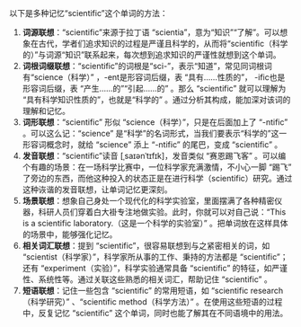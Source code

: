 以下是多种记忆“scientific”这个单词的方法：
1. **词源联想**：“scientific”来源于拉丁语 “scientia”，意为“知识”“了解”。可以想象在古代，学者们追求知识的过程是严谨且科学的，从而将“scientific（科学的）”与词源“知识”联系起来，每次想到追求知识的严谨性就想到这个单词。 
2. **词根词缀联想**：“scientific”的词根是“sci-”，表示“知道”，常见同词根词有“science（科学）” ，-ent是形容词后缀，表 “具有……性质的”， -ific也是形容词后缀，表 “产生……的”“引起……的” 。那么 “scientific” 就可以理解为 “具有科学知识性质的”，也就是“科学的” 。通过分析其构成，能加深对该词的理解和记忆。 
3. **词形联想**：“scientific” 形似 “science（科学）”，只是在后面加上了 “-ntific” 。可以这么记：“science” 是“科学”的名词形式，当我们要表示“科学的”这一形容词概念时，就给 “science” 添上 “-ntific” 的尾巴，变成 “scientific” 。 
4. **发音联想**：“scientific”读音 [ˌsaɪənˈtɪfɪk]，发音类似 “赛恩踢飞客” 。可以编个有趣的场景：在一场科学比赛中，一位科学家充满激情，不小心一脚 “踢飞” 了旁边的东西，而他这种投入的状态正是在进行科学（scientific）研究。通过这种诙谐的发音联想，让单词记忆更深刻。 
5. **场景联想**：想象自己身处一个现代化的科学实验室，里面摆满了各种精密仪器，科研人员们穿着白大褂专注地做实验。此时，你就可以对自己说：“This is a scientific laboratory.（这是一个科学的实验室）” 。把单词放在这样具体的场景中，能够强化记忆。 
6. **相关词汇联想**：提到 “scientific”，很容易联想到与之紧密相关的词，如 “scientist（科学家）”，科学家所从事的工作、秉持的方法都是 “scientific”；还有 “experiment（实验）”，科学实验通常具备 “scientific” 的特征，如严谨性、系统性等。通过关联这些熟悉的相关词汇，帮助记住 “scientific” 。 
7. **短语联想**：记住一些包含 “scientific” 的常用短语，如 “scientific research（科学研究）” 、“scientific method（科学方法）” 。在使用这些短语的过程中，反复记忆 “scientific” 这个单词，同时也能了解其在不同语境中的用法。 